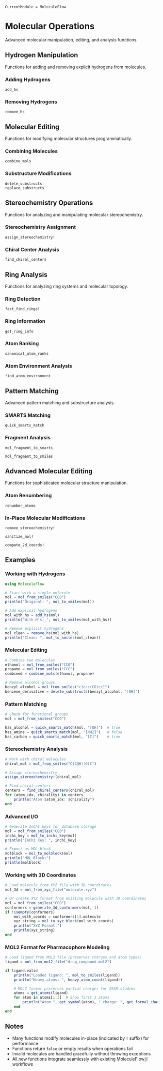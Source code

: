 ```@meta
CurrentModule = MoleculeFlow
```

# Molecular Operations

Advanced molecular manipulation, editing, and analysis functions.

## Hydrogen Manipulation

Functions for adding and removing explicit hydrogens from molecules.

### Adding Hydrogens

```@docs
add_hs
```

### Removing Hydrogens

```@docs
remove_hs
```

## Molecular Editing

Functions for modifying molecular structures programmatically.

### Combining Molecules

```@docs
combine_mols
```

### Substructure Modifications

```@docs
delete_substructs
replace_substructs
```

## Stereochemistry Operations

Functions for analyzing and manipulating molecular stereochemistry.

### Stereochemistry Assignment

```@docs
assign_stereochemistry!
```

### Chiral Center Analysis

```@docs
find_chiral_centers
```

## Ring Analysis

Functions for analyzing ring systems and molecular topology.

### Ring Detection

```@docs
fast_find_rings!
```

### Ring Information

```@docs
get_ring_info
```

### Atom Ranking

```@docs
canonical_atom_ranks
```

### Atom Environment Analysis

```@docs
find_atom_environment
```

## Pattern Matching

Advanced pattern matching and substructure analysis.

### SMARTS Matching

```@docs
quick_smarts_match
```

### Fragment Analysis

```@docs
mol_fragment_to_smarts
```

```@docs
mol_fragment_to_smiles
```

## Advanced Molecular Editing

Functions for sophisticated molecular structure manipulation.

### Atom Renumbering

```@docs
renumber_atoms
```

### In-Place Molecular Modifications

```@docs
remove_stereochemistry!
```

```@docs
sanitize_mol!
```

```@docs
compute_2d_coords!
```

## Examples

### Working with Hydrogens

```julia
using MoleculeFlow

# Start with a simple molecule
mol = mol_from_smiles("CCO")
println("Original: ", mol_to_smiles(mol))

# Add explicit hydrogens
mol_with_hs = add_hs(mol)
println("With H's: ", mol_to_smiles(mol_with_hs))

# Remove explicit hydrogens
mol_clean = remove_hs(mol_with_hs)
println("Clean: ", mol_to_smiles(mol_clean))
```

### Molecular Editing

```julia
# Combine two molecules
ethanol = mol_from_smiles("CCO")
propane = mol_from_smiles("CCC")
combined = combine_mols(ethanol, propane)

# Remove alcohol groups
benzyl_alcohol = mol_from_smiles("c1ccc(CO)cc1")
benzene_derivative = delete_substructs(benzyl_alcohol, "[OH]")
```

### Pattern Matching

```julia
# Check for functional groups
mol = mol_from_smiles("CCO")

has_alcohol = quick_smarts_match(mol, "[OH]")  # true
has_amine = quick_smarts_match(mol, "[NH2]")   # false
has_carbon = quick_smarts_match(mol, "[C]")    # true
```

### Stereochemistry Analysis

```julia
# Work with chiral molecules
chiral_mol = mol_from_smiles("C[C@H](O)C")

# Assign stereochemistry
assign_stereochemistry!(chiral_mol)

# Find chiral centers
centers = find_chiral_centers(chiral_mol)
for (atom_idx, chirality) in centers
    println("Atom $atom_idx: $chirality")
end
```

### Advanced I/O

```julia
# Generate InChI keys for database storage
mol = mol_from_smiles("CCO")
inchi_key = mol_to_inchi_key(mol)
println("InChI Key: ", inchi_key)

# Export as MOL block
molblock = mol_to_molblock(mol)
println("MOL Block:")
println(molblock)
```

### Working with 3D Coordinates

```julia
# Load molecule from XYZ file with 3D coordinates
mol_3d = mol_from_xyz_file("molecule.xyz")

# Or create XYZ format from existing molecule with 3D coordinates
mol = mol_from_smiles("CCO")
conformers = generate_3d_conformers(mol, 1)
if !isempty(conformers)
    mol_with_coords = conformers[1].molecule
    xyz_string = mol_to_xyz_block(mol_with_coords)
    println("XYZ Format:")
    println(xyz_string)
end
```

### MOL2 Format for Pharmacophore Modeling

```julia
# Load ligand from MOL2 file (preserves charges and atom types)
ligand = mol_from_mol2_file("drug_compound.mol2")

if ligand.valid
    println("Loaded ligand: ", mol_to_smiles(ligand))
    println("Heavy atoms: ", heavy_atom_count(ligand))

    # MOL2 format preserves partial charges for QSAR studies
    atoms = get_atoms(ligand)
    for atom in atoms[1:3]  # Show first 3 atoms
        println("Atom ", get_symbol(atom), " charge: ", get_formal_charge(atom))
    end
end
```

## Notes

- Many functions modify molecules in-place (indicated by `!` suffix) for performance
- Functions return `false` or empty results when operations fail
- Invalid molecules are handled gracefully without throwing exceptions
- All new functions integrate seamlessly with existing MoleculeFlow.jl workflows